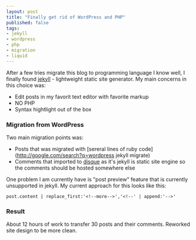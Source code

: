 ```yaml
---
layout: post
title: "Finally get rid of WordPress and PHP"
published: false
tags:
- jekyll
- wordpress
- php
- migration
- liquid
---
```


After a few tries migrate this blog to programming language I know well, I finally found 
[jekyll](http://github.com/mojombo/jekyll) - lightweight static site generator. My main concerns in this choice was:

* Edit posts in my favorit text editor with favorite markup
* NO PHP
* Syntax hightlight out of the box

<!--more-->

### Migration from WordPress

Two main migration points was:

* Posts that was migrated with [sereral lines of ruby code](http://google.com/search?q=wordpress jekyll migrate)
* Comments that imported to [disque](http://wordpress.org/extend/plugins/disqus-comment-system/) as it's jekyll is static site engine so the comments should be hosted somewhere else

One problem I am currently have is "post preview" feature that is currently unsupported in jekyll.
My current approach for this looks like this:

    post.content | replace_first:'<!--more-->','<!--' | append:'-->' 

### Result

About 12 hours of work to transfer 30 posts and their comments. 
Reworked site design to be more clean.
